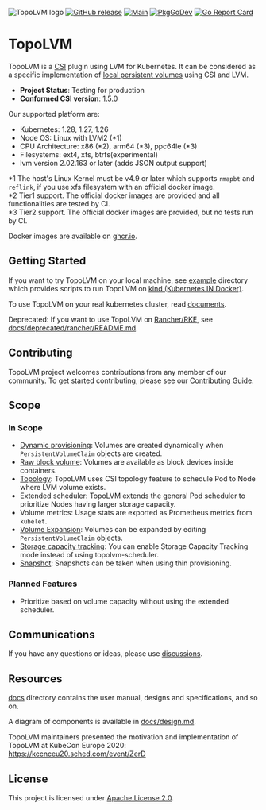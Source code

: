 ![TopoLVM logo](./docs/img/TopoLVM_logo.svg)
[![GitHub release](https://img.shields.io/github/v/release/topolvm/topolvm.svg?maxAge=60)][releases]
[![Main](https://github.com/topolvm/topolvm/workflows/Main/badge.svg)](https://github.com/topolvm/topolvm/actions)
[![PkgGoDev](https://pkg.go.dev/badge/github.com/topolvm/topolvm?tab=overview)](https://pkg.go.dev/github.com/topolvm/topolvm?tab=overview)
[![Go Report Card](https://goreportcard.com/badge/github.com/topolvm/topolvm)](https://goreportcard.com/badge/github.com/topolvm/topolvm)

# TopoLVM

TopoLVM is a [CSI][] plugin using LVM for Kubernetes.
It can be considered as a specific implementation of [local persistent volumes](https://kubernetes.io/docs/concepts/storage/volumes/#local) using CSI and LVM.

- **Project Status**: Testing for production
- **Conformed CSI version**: [1.5.0](https://github.com/container-storage-interface/spec/blob/v1.5.0/spec.md)

Our supported platform are:

- Kubernetes: 1.28, 1.27, 1.26
- Node OS: Linux with LVM2 (\*1)
- CPU Architecture: x86 (\*2), arm64 (\*3), ppc64le (\*3)
- Filesystems: ext4, xfs, btrfs(experimental)
- lvm version 2.02.163 or later (adds JSON output support)

\*1 The host's Linux Kernel must be v4.9 or later which supports `rmapbt` and `reflink`, if you use xfs filesystem with an official docker image.  
\*2 Tier1 support. The official docker images are provided and all functionalities are tested by CI.  
\*3 Tier2 support. The official docker images are provided, but no tests run by CI.  

Docker images are available on [ghcr.io](https://github.com/orgs/topolvm/packages).  

## Getting Started

If you want to try TopoLVM on your local machine, see [example](example/) directory which provides scripts to run TopoLVM on [kind (Kubernetes IN Docker)][kind].

To use TopoLVM on your real kubernetes cluster, read [documents](docs/README.md).

Deprecated: If you want to use TopoLVM on [Rancher/RKE](https://rancher.com/docs/rke/latest/en/), see [docs/deprecated/rancher/README.md](docs/deprecated/rancher/README.md).

## Contributing

TopoLVM project welcomes contributions from any member of our community. To get
started contributing, please see our [Contributing Guide](CONTRIBUTING.md).

## Scope

### In Scope

- [Dynamic provisioning](https://kubernetes-csi.github.io/docs/external-provisioner.html): Volumes are created dynamically when `PersistentVolumeClaim` objects are created.
- [Raw block volume](https://kubernetes-csi.github.io/docs/raw-block.html): Volumes are available as block devices inside containers.
- [Topology](https://kubernetes-csi.github.io/docs/topology.html): TopoLVM uses CSI topology feature to schedule Pod to Node where LVM volume exists.
- Extended scheduler: TopoLVM extends the general Pod scheduler to prioritize Nodes having larger storage capacity.
- Volume metrics: Usage stats are exported as Prometheus metrics from `kubelet`.
- [Volume Expansion](https://kubernetes-csi.github.io/docs/volume-expansion.html): Volumes can be expanded by editing `PersistentVolumeClaim` objects.
- [Storage capacity tracking](https://github.com/topolvm/topolvm/tree/main/deploy#storage-capacity-tracking): You can enable Storage Capacity Tracking mode instead of using topolvm-scheduler.
- [Snapshot](https://kubernetes-csi.github.io/docs/snapshot-restore-feature.html): Snapshots can be taken when using thin provisioning.

### Planned Features

- Prioritize based on volume capacity without using the extended scheduler.

## Communications

If you have any questions or ideas, please use [discussions](https://github.com/topolvm/topolvm/discussions).

## Resources

[docs](docs/) directory contains the user manual, designs and specifications, and so on.

A diagram of components is available in [docs/design.md](docs/design.md#diagram).

TopoLVM maintainers presented the motivation and implementation of TopoLVM at KubeCon Europe 2020: https://kccnceu20.sched.com/event/ZerD

## License

This project is licensed under [Apache License 2.0](LICENSE).

[releases]: https://github.com/topolvm/topolvm/releases
[CSI]: https://github.com/container-storage-interface/spec
[kind]: https://github.com/kubernetes-sigs/kind
